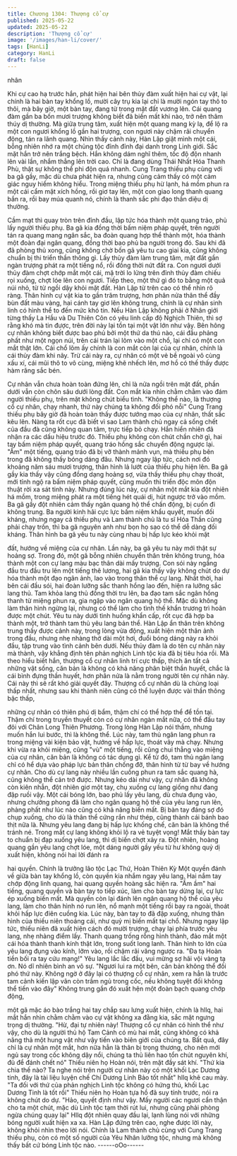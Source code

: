 ```yaml
---
title: Chương 1304: Thượng cổ cự
published: 2025-05-22
updated: 2025-05-22
description: 'Thượng cổ cự'
image: '/images/han-li/cover/'
tags: [HanLi]
category: HanLi
draft: false
---
```


nhân

Khi cự cao hạ trước hắn, phát hiện hai bên thủy đàm xuất hiện
hai cự vật, lại chính là hai bàn tay khổng lồ, mười cây trụ kia lại
chỉ là mười ngón tay thô to thôi, mà bây giờ, một bàn tay, đang từ
trong mặt đất vương lên.
Cái quang đàm gần ba bốn mươi trượng không biết đã biến mất
khi nào, trở nên thâm thúy dị thường.
Mà giữa trung tâm, xuất hiện một quang mang kỳ lạ, để lộ ra một
con ngươi khổng lồ gần hai trượng, con ngươi này chậm rãi
chuyển động, tán ra lãnh quang.
Nhìn thấy cảnh này, Hàn Lập giật mình một cái, bỗng nhiên nhớ
ra một chủng tộc đỉnh đỉnh đại danh trong Linh giới.
Sắc mặt hắn trở nên trắng bệch.
Hắn không dám nghĩ thêm, tốc độ độn nhanh lên vài lần, nhắm
thẳng lên trời cao.
Chỉ là đang dùng Thái Nhất Hóa Thanh Phù, thật sự không thể
phi độn quá nhanh.
Cung Trang thiếu phụ cùng với ba gã gầy, mặc dù chưa phát hiện
ra, nhưng cũng cảm thấy có một cảm giác nguy hiểm không hiểu.
Trong miệng thiếu phụ hừ lạnh, há mồm phun ra một cái cẩm mặt
xích hồng, rồi giơ tay lên, một con giao long thanh quang bắn ra,
rồi bay múa quanh nó, chính là thanh sắc phi đạo thần diệu dị
thường.

Cầm mạt thì quay tròn trên đỉnh đầu, lập tức hóa thành một quang
trảo, phủ lấy người thiếu phụ.
Ba gã kia đồng thời bấm niệm pháp quyết, trên người tán ra
quang mang ngân sắc, ba đoàn quang hợp thể thành một, hóa
thành một đoàn đại ngân quang, đồng thời bao phủ ba người
trong đó.
Sau khi đã đã phòng thủ xong, cũng không chờ bốn gã yêu tu cao
giai kia, cũng không chuẩn bị thi triển thần thông gì.
Lấy thủy đàm làm trung tâm, mặt đất gần ngàn trượng phát ra
một tiếng nổ, rồi đồng thời nứt đất ra.
Con ngươi dưới thủy đàm chợt chớp mắt một cái, mặ trời lo lửng
trên đỉnh thủy đàm chiếu rọi xuống, chợt lóe lên con ngươi.
Tiếp theo, một thứ gì đó to bằng một quả núi nhỏ, từ từ ngồi dậy
khỏi mặt đất.
Hàn Lập từ trên cao có thể nhìn rõ ràng.
Thân hình cự vật kia to gần trăm trượng, hơn phân nửa thân thể
đầy bùn đất màu vàng, hai cánh tay giơ lên không trung, chính là
cự nhân sinh linh có hình thể to đến mức khó tin.
Nếu Hàn Lập không phải ở Nhân giới từng thấy La Hầu và Du
Thiên Côn có yêu linh cấp độ Nghịch Thiên, thì sợ rằng khó mà
tin được, trên đời này lại tồn tại một vật lớn như vậy.
Bên hông cự nhân không biết được bao phủ bởi một thứ da thú
nào, cái đầu phảng phất như một ngọn núi, trên cái trán lại lõm
vào một chổ, lại chỉ có một con mắt thật lớn.
Cái chổ lõm ấy chính là con mắt còn lại của cự nhân, chính là cái
thủy đàm khi nãy.
Trừ cái này ra, cự nhân có một vẻ bề ngoài vô cùng xấu xí, cái
mũi thô to vô cùng, miệng khẽ nhếch lên, mơ hồ có thế thấy được
hàm răng sắc bén.

Cự nhân vẫn chưa hoàn toàn đứng lên, chỉ là nửa ngồi trên mặt
đất, phần dưới vẫn còn chôn sâu dưới lòng đất.
Con mắt kia nhìn chằm chằm vào đám người thiếu phụ, trên mặt
không chút biểu tình.
"Không thể nào, là thượng cổ cự nhân, chạy nhanh, thứ này
chúng ta không đối phó nỗi" Cung Trang thiếu phụ bây giờ đã
hoàn toàn thấy được tướng mạo của cự nhân, thất sắc kêu lên.
Nàng ta rốt cục đã biết vì sao Lam thành chủ ngay cả sống chết
của đầu đà cũng không quan tâm, trực tiếp bỏ chạy.
Hắn hiển nhiên đã nhận ra các dấu hiệu trước đó.
Thiếu phụ không còn chút chần chờ gì, hai tay bấm niệm pháp
quyết, quang tráo hồng sắc chuyển động ngược lại.
"Ầm" một tiếng, quang tráo đã bị vỡ thành mảnh vụn, mà thiếu
phụ bên trong đã không thấy bóng dáng đâu.
Nhưng ngay lập tức, cách nơi đó khoảng năm sáu mươi trượng,
thân hình lả lướt của thiếu phụ hiện lên.
Ba gã gầy kia thấy vậy cũng đồng dạng hoảng sợ, vừa thấy thiếu
phụ chạy thoát, mới tỉnh ngộ ra bấm niệm pháp quyết, cũng muốn
thi triển độc môn độn thuật rời xa sát tinh này.
Nhưng đúng lúc này, cự nhân một mắt kia đột nhiên há mồm,
trong miệng phát ra một tiếng hét quái dị, hút ngược trở vào mồm.
Ba gã gầy đột nhiên cảm thấy ngân quang hộ thể chấn động, bị
cuốn đi không trung.
Ba người kinh hãi cực lực bấm niệm khẩu quyết, muốn đối kháng,
nhưng ngay cả thiếu phụ và Lam thành chủ là tu sĩ Hóa Thần
cũng phải chạy trốn, thì ba gã nguyên anh như bọn họ sao có thể
dễ dàng đối kháng.
Thân hình ba gã yêu tu này cùng nhau bị hấp lực kéo khỏi mặt

đất, hướng về miệng của cự nhân.
Lần này, ba gã yêu tu này mới thật sự hoảng sợ.
Trong đó, một gã bỗng nhiên chuyển thân trên không trung, hóa
thành một con cự lang màu bạc thân dài mấy trượng.
Con sói này ngẩng đầu tru đầu tru lên một tiếng thê lương, hai gã
kia thấy vậy không chút do dự hóa thành một đạo ngân ảnh, lao
vào trong thân thể cự lang.
Nhất thời, hai bên cái đầu sói, hai đoàn lưỡng sắc thanh hồng lao
đến, hiện ra lưỡng sắc lang thủ.
Tam khỏa lang thủ đồng thời tru lên, ba đạo tam sắc ngân hồng
thanh từ miệng phun ra, gia ngập vào ngân quang hộ thể.
Mặc dù không làm thân hình ngừng lại, nhưng có thể làm cho tình
thế khẩn trương trì hoãn được một chút.
Yêu tu này dưới tình huống khẩn cấp, rốt cục đã hợp ba thành
một, trở thành tam thủ yêu lang bản thể.
Hàn Lập ẩn thân trên không trung thấy được cảnh này, trong lòng
vừa động, xuất hiện một thân ảnh trong đầu, nhưng nhẹ nhàng
thở dài một hơi, đuổi bóng dáng này ra khỏi đầu, tập trung vào
tình cảnh bên dưới.
Nếu thủy đàm là do tên cự nhân này mà thành, vậy khẳng định
tên phản nghịch Linh tộc kia đã bị tiêu hóa rồi.
Mà theo hiểu biết hắn, thượng cổ cự nhân linh trí cực thấp, thích
ăn tất cả những vật sống, căn bản là không có khả năng phân biệt
thần huyết, chắc là cái bình đựng thần huyết, hơn phân nửa là
nằm trong người tên cự nhân này.
Cái này thì sẽ rất khó giải quyết đây.
Thượng cổ cự nhân dù là chủng loại thấp nhất, nhưng sau khi
thành niên cũng có thể luyện được vài thần thông bậc thấp,

những cự nhân có thiên phú dị bẩm, thậm chí có thể hợp thể để
tồn tại.
Thậm chí trong truyền thuyết còn có cự nhân ngàn mắt nữa, có
thể đấu tay đôi với Chân Long Thiên Phương.
Trong lòng Hàn Lập nói thầm, nhưng muốn hắn lui bước, thì là
không thể.
Lúc này, tam thủ ngân lang phun ra trong miệng vài kiện bảo vật,
hướng về hấp lực, thoát vây mà chạy.
Nhưng khi vừa ra khỏi miệng, cũng "vù" một tiếng, rồi cũng chui
thẳng vào miệng của cự nhân, căn bản là không có tác dụng gì.
Kể từ đó, tam thủ ngân lang chỉ có hể dựa vào pháp lực bản thân
chống đỡ, thân hình từ từ bay về hướng cự nhân.
Cho dù cự lang này nhiều lần cuồng phun ra tam sắc quang hà,
cũng không thể cản trở được.
Nhưng kéo dài như vậy, cự nhân đã không còn kiên nhẫn, đột
nhiên giơ một tay, chụ xuống cự lang giống như đang đập ruồi
vậy.
Một cái bóng lớn, bao phủ lấy yêu lang, dù chưa đụng vào, nhưng
chưởng phong đã làm cho ngân quang hộ thế của yêu lang run
lên, phảng phất như lúc nào cũng có khả năng biến mất.
Bị bàn tay đáng sợ đó chụp xuống, cho dù là thân thể cứng rắn
như thép, cũng thành cái bánh bao thịt nữa là.
Nhưng yêu lang đang bị hấp lực khống chế, căn bản là không thể
tránh né.
Trong mắt cự lang không khỏi lộ ra vẻ tuyệt vọng! Mắt thấy bàn
tay to chuẩn bị đạp xuống yêu lang, thì dị biến chợt xảy ra.
Đột nhiên, hoàng quang gần yêu lang chợt lóe, một dáng người
gầy yếu từ hư không quỷ dị xuất hiện, không nói hai lời đánh ra

hai quyền.
Chính là trưởng lão tộc Lạc Thứ, Hoàn Thiên Kỳ
Một quyền đánh về giữa bàn tay khổng lồ, còn quyền kia nhắm
ngay yêu lang.
Hai nắm tay chớp động linh quang, hai quang quyền hoàng sắc
hiện ra.
"Ầm ầm" hai tiếng, quang quyền và bàn tay to tiếp xúc, làm cho
bàn tay dừng lại, cự lực ép xuống biến mất.
Mà quyền còn lại đánh lên ngân quang hộ thể của yêu lang, làm
cho thân hình nó run lên, nổ mạnh một tiếng rồi bay ra ngoài,
thoát khỏi hấp lực điên cuồng kia.
Lúc này, bàn tay to đã đập xuống, nhưng thân hình của thiếu niên
thoáng cái, như quỷ mị biến mất tại chổ.
Nhưng ngay lập tức, thiếu niên đã xuất hiện cách đó mười
trượng, chạy lại phía trước yêu lang, nhẹ nhàng điểm lấy.
Thanh quang trống rỗng hình thành, đảo mắt một cái hóa thành
thanh kính thật lớn, trong suốt long lanh.
Thân hình to lớn của yêu lang đụng vào kính, lỡm vào, rồi chậm
rãi văng ngược ra.
"Đa tạ Hoàn tiền bối ra tay cứu mạng!" Yêu lang lắc lắc đầu, vui
mừng sợ hãi vội vàng tạ ơn.
Nó dĩ nhiên bình an vô sự.
"Ngươi lui ra một bên, căn bản không thể đối phó thứ này. Không
ngờ ở đây lại có thượng cổ cự nhân, xem ra hẳn là trước tam
cảnh kiến lập vân còn trầm ngủ trong cốc, nếu không tuyệt đối
không thể tiến vào đây"
Không trung gần đó xuất hện một đoàn bạch quang chớp động,

một gã mặc áo bào trắng hai tay chắp sau lưng xuất hiện, chính là
hllq, hai mắt hắn nhìn chằm chằm vào cự vật không xa đằng kia,
sắc mặt ngưng trọng dị thường.
"Hừ, đại tự nhiên này! Thượng cổ cự nhân có hình thể như vậy,
cho dù là người thủ hộ Tam Cảnh có mù hai mắt, cũng không có
khả năng thả một hung vật như vậy tiến vào biên giới của chúng
ta. Bất quá, đây chỉ là cự nhân một mắt, hơn nữa hẳn là thân bị
trọng thương, cho nên mới ngủ say trong cốc không dậy nổi,
chúng ta thủ liên hao tổn chút nguyên khí, đủ để đánh chết nó"
Thiếu niên họ Hoàn nói, trên mặt đầy sát khí.
"Thứ kia chia thế nào? Ta nghe nói trên người cự nhân này có
một khối Lạc Dương tinh, đây là tài liệu luyện chế Chí Dương Linh
Bảo tốt nhất" hllq khẽ cau mày.
"Ta đối với thứ của phản nghịch Linh tộc không có hứng thú, khối
Lạc Dương Tinh là tốt rồi" Thiếu niên họ Hoàn tựa hồ đã suy tính
trước, nói ra không chút do dự.
"Hảo, quyết định như vậy. Mấy người các ngươi cẩn thận cho ta
một chút, mặc dù Linh tộc tạm thời rút lui, nhưng cũng phải phòng
ngừa chúng quay lại" Hllq đột nhiên quay đầu lại, lạnh lùng nói với
những bóng người xuất hiện xa xa.
Hàn Lập đứng trên cao, nghe được lời này, không khỏi nhìn theo
lời nói.
Chính là Lam thành chủ cùng với Cung Trang thiếu phụ, còn có
một số người của Yêu Nhân lưỡng tộc, nhưng mà không thấy bất
cứ bóng Linh tộc nào.
------oOo------
